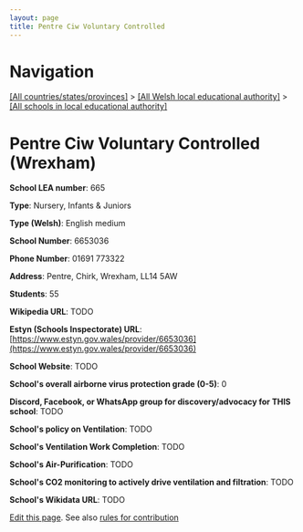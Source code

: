 ```yaml
---
layout: page
title: Pentre Ciw Voluntary Controlled
---
```

# Navigation

[[All countries/states/provinces]](../../..) > [[All Welsh local educational authority]](../..) > [[All schools in local educational authority]](..)

# Pentre Ciw Voluntary Controlled (Wrexham)

**School LEA number**: 665

**Type**: Nursery, Infants & Juniors

**Type (Welsh)**: English medium

**School Number**: 6653036

**Phone Number**: 01691 773322

**Address**: Pentre, Chirk, Wrexham, LL14 5AW

**Students**: 55

**Wikipedia URL**: TODO

**Estyn (Schools Inspectorate) URL**: [https://www.estyn.gov.wales/provider/6653036](https://www.estyn.gov.wales/provider/6653036)

**School Website**: TODO

**School's overall airborne virus protection grade (0-5)**: 0

**Discord, Facebook, or WhatsApp group for discovery/advocacy for THIS school**: TODO

**School's policy on Ventilation**: TODO

**School's Ventilation Work Completion**: TODO

**School's Air-Purification**: TODO

**School's CO2 monitoring to actively drive ventilation and filtration**: TODO

**School's Wikidata URL**: TODO




[Edit this page](https://github.com/VentilationProject/Wales/edit/prif/./Wrexham/Pentre_Ciw_Voluntary_Controlled.md). See also [rules for contribution](../../../contribution-rules/)